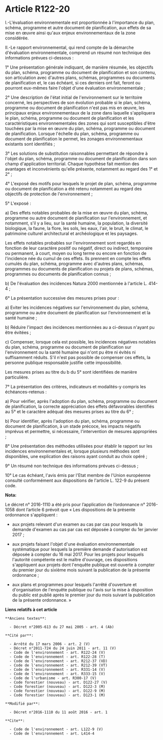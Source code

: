# Article R122-20

I.-L'évaluation environnementale est proportionnée à l'importance du plan, schéma, programme et autre document de
planification, aux effets de sa mise en œuvre ainsi qu'aux enjeux environnementaux de la zone considérée. 

II.-Le rapport environnemental, qui rend compte de la démarche d'évaluation environnementale, comprend un résumé non
technique des informations prévues ci-dessous : 

1° Une présentation générale indiquant, de manière résumée, les objectifs du plan, schéma, programme ou document de
planification et son contenu, son articulation avec d'autres plans, schémas, programmes ou documents de planification et, le
cas échéant, si ces derniers ont fait, feront ou pourront eux-mêmes faire l'objet d'une évaluation environnementale ; 

2° Une description de l'état initial de l'environnement sur le territoire concerné, les perspectives de son évolution
probable si le plan, schéma, programme ou document de planification n'est pas mis en œuvre, les principaux enjeux
environnementaux de la zone dans laquelle s'appliquera le plan, schéma, programme ou document de planification et les
caractéristiques environnementales des zones qui sont susceptibles d'être touchées par la mise en œuvre du plan, schéma,
programme ou document de planification. Lorsque l'échelle du plan, schéma, programme ou document de planification le permet,
les zonages environnementaux existants sont identifiés ; 

3° Les solutions de substitution raisonnables permettant de répondre à l'objet du plan, schéma, programme ou document de
planification dans son champ d'application territorial. Chaque hypothèse fait mention des avantages et inconvénients qu'elle
présente, notamment au regard des 1° et 2° ; 

4° L'exposé des motifs pour lesquels le projet de plan, schéma, programme ou document de planification a été retenu notamment
au regard des objectifs de protection de l'environnement ; 

5° L'exposé : 

a) Des effets notables probables de la mise en œuvre du plan, schéma, programme ou autre document de planification sur
l'environnement, et notamment, s'il y a lieu, sur la santé humaine, la population, la diversité biologique, la faune, la
flore, les sols, les eaux, l'air, le bruit, le climat, le patrimoine culturel architectural et archéologique et les
paysages. 

Les effets notables probables sur l'environnement sont regardés en fonction de leur caractère positif ou négatif, direct ou
indirect, temporaire ou permanent, à court, moyen ou long terme ou encore en fonction de l'incidence née du cumul de ces
effets. Ils prennent en compte les effets cumulés du plan, schéma, programme avec d'autres plans, schémas, programmes ou
documents de planification ou projets de plans, schémas, programmes ou documents de planification connus ; 

b) De l'évaluation des incidences Natura 2000 mentionnée à l'article L. 414-4 ; 

6° La présentation successive des mesures prises pour : 

a) Eviter les incidences négatives sur l'environnement du plan, schéma, programme ou autre document de planification sur
l'environnement et la santé humaine ; 

b) Réduire l'impact des incidences mentionnées au a ci-dessus n'ayant pu être évitées ; 

c) Compenser, lorsque cela est possible, les incidences négatives notables du plan, schéma, programme ou document de
planification sur l'environnement ou la santé humaine qui n'ont pu être ni évités ni suffisamment réduits. S'il n'est pas
possible de compenser ces effets, la personne publique responsable justifie cette impossibilité. 

Les mesures prises au titre du b du 5° sont identifiées de manière particulière. 

7° La présentation des critères, indicateurs et modalités-y compris les échéances-retenus : 

a) Pour vérifier, après l'adoption du plan, schéma, programme ou document de planification, la correcte appréciation des
effets défavorables identifiés au 5° et le caractère adéquat des mesures prises au titre du 6° ; 

b) Pour identifier, après l'adoption du plan, schéma, programme ou document de planification, à un stade précoce, les impacts
négatifs imprévus et permettre, si nécessaire, l'intervention de mesures appropriées ; 

8° Une présentation des méthodes utilisées pour établir le rapport sur les incidences environnementales et, lorsque plusieurs
méthodes sont disponibles, une explication des raisons ayant conduit au choix opéré ; 

9° Un résumé non technique des informations prévues ci-dessus ; 

10° Le cas échéant, l'avis émis par l'Etat membre de l'Union européenne consulté conformément aux dispositions de l'article
L. 122-9 du présent code.

**Nota:**

Le décret n° 2016-1110 a été pris pour l’application de l’ordonnance n° 2016-1058 dont l’article 6 prévoit que « Les
dispositions de la présente ordonnance s'appliquent : 

- aux projets relevant d'un examen au cas par cas pour lesquels la demande d'examen au cas par cas est déposée à compter du
1er janvier 2017 ; 

- aux projets faisant l'objet d'une évaluation environnementale systématique pour lesquels la première demande d'autorisation
est déposée à compter du 16 mai 2017. Pour les projets pour lesquels l'autorité compétente est le maître d'ouvrage, ces
dispositions s'appliquent aux projets dont l'enquête publique est ouverte à compter du premier jour du sixième mois suivant
la publication de la présente ordonnance ; 

- aux plans et programmes pour lesquels l'arrêté d'ouverture et d'organisation de l'enquête publique ou l'avis sur la mise à
disposition du public est publié après le premier jour du mois suivant la publication de la présente ordonnance. »

**Liens relatifs à cet article**

	**Anciens textes**:

	  - Décret n°2005-613 du 27 mai 2005 - art. 4 (Ab)

	**Cité par**:

	  - Arrêté du 17 mars 2006 - art. 2 (V)
	  - Décret n°2011-724 du 24 juin 2011 - art. 11 (V)
	  - Code de l'environnement - art. R122-24 (V)
	  - Code de l'environnement - art. R122-28 (T)
	  - Code de l'environnement - art. R212-37 (VD)
	  - Code de l'environnement - art. R212-39 (VT)
	  - Code de l'environnement - art. R331-14 (V)
	  - Code de l'environnement - art. R333-15 (V)
	  - Code de l'urbanisme - art. R300-17 (V)
	  - Code forestier (nouveau) - art. D122-27 (V)
	  - Code forestier (nouveau) - art. D122-3 (M)
	  - Code forestier (nouveau) - art. D122-9 (M)
	  - Code forestier (nouveau) - art. D123-1 (M)

	**Modifié par**:

	  - Décret n°2016-1110 du 11 août 2016 - art. 1

	**Cite**:

	  - Code de l'environnement - art. L122-9 (V)
	  - Code de l'environnement - art. L414-4
